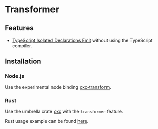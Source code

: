 # Transformer

## Features

- [TypeScript Isolated Declarations Emit](https://devblogs.microsoft.com/typescript/announcing-typescript-5-5-beta/#isolated-declarations) without using the TypeScript compiler.

## Installation

### Node.js

Use the experimental node binding [oxc-transform][url-oxc-transform-npm].

### Rust

Use the umbrella crate [oxc][url-oxc-crate] with the `transformer` feature.

Rust usage example can be found [here](https://github.com/oxc-project/oxc/blob/main/crates/oxc_transformer/examples/transformer.rs).

<!-- Links -->

[url-oxc-crate]: https://docs.rs/oxc
[url-oxc-transform-npm]: https://www.npmjs.com/package/oxc-transform
